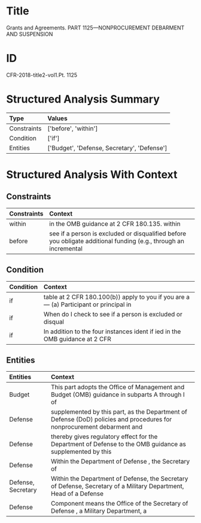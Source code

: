 # Title

 Grants and Agreements. PART 1125—NONPROCUREMENT DEBARMENT AND SUSPENSION


# ID

 CFR-2018-title2-vol1.Pt. 1125


# Structured Analysis Summary

| Type        | Values                                      |
|:------------|:--------------------------------------------|
| Constraints | ['before', 'within']                        |
| Condition   | ['if']                                      |
| Entities    | ['Budget', 'Defense, Secretary', 'Defense'] |


# Structured Analysis With Context

 


## Constraints

| Constraints   | Context                                                                                                          |
|:--------------|:-----------------------------------------------------------------------------------------------------------------|
| within        | in the OMB guidance at 2 CFR 180.135. within                                                                     |
| before        | see if a person is excluded or disqualified before you obligate additional funding (e.g., through an incremental |


## Condition

| Condition   | Context                                                                                     |
|:------------|:--------------------------------------------------------------------------------------------|
| if          | table at 2 CFR 180.100(b)) apply to you if you are a&#8212; (a) Participant or principal in |
| if          | When do I check to see  if  a person is excluded or disqual                                 |
| if          | In addition to the four instances ident if ied in the OMB guidance at 2 CFR                 |


## Entities

| Entities           | Context                                                                                                                |
|:-------------------|:-----------------------------------------------------------------------------------------------------------------------|
| Budget             | This part adopts the Office of Management and  Budget (OMB) guidance in subparts A through I of                        |
| Defense            | supplemented by this part, as the Department of Defense (DoD) policies and procedures for nonprocurement debarment and |
| Defense            | thereby gives regulatory effect for the Department of Defense to the OMB guidance as supplemented by this              |
| Defense            | Within the Department of  Defense , the Secretary of                                                                   |
| Defense, Secretary | Within the Department of Defense, the Secretary of  Defense, Secretary of a Military Department, Head of a Defense     |
| Defense            | Component means the Office of the Secretary of Defense , a Military Department, a                                      |


